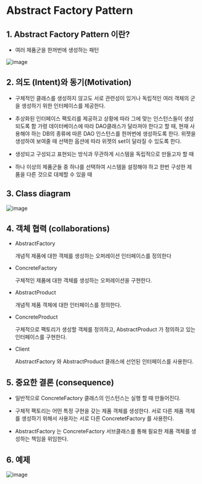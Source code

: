 # Abstract Factory Pattern

## 1. Abstract Factory Pattern 이란?
+ 여러 제품군을 한꺼번에 생성하는 패턴


![image](https://github.com/kswdev/design-pattern/assets/92713670/56c3ed90-2fa1-4925-818f-6449dd9f8670)



## 2. 의도 (Intent)와 동기(Motivation)
+ 구체적인 클래스를 생성하지 않고도 서로 관련성이 있거나 독립적인 여러 객체의 군을 생성하기 위한 인터페이스를 제공한다.


+ 추상화된 인터페이스 팩토리를 제공하고 상황에 따라 그에 맞는 인스턴스들이 생성되도록 함
가령 데이터베이스에 따라 DAO클래스가 달라져야 한다고 할 때, 현재 사용해야 하는 DB의 종류에 따른 DAO 인스턴스를 한꺼번에 생성하도록 한다.
위젯을 생성하여 보여줄 때 선택한 옵션에 따라 위젯의 set이 달라질 수 있도록 한다.


+ 생성되고 구성되고 표현되는 방식과 무관하게 시스템을 독립적으로 만들고자 할 때


+ 하나 이상의 제품군들 중 하나를 선택하여 시스템을 설정해야 하고 한번 구성한 제품을 다른 것으로 대체할 수 있을 때



## 3. Class diagram
![image](https://github.com/kswdev/design-pattern/assets/92713670/055fffd5-5e6b-4f7a-acb8-9df94f812b8c)




## 4. 객체 협력 (collaborations)


+ AbstractFactory


  개념적 제품에 대한 객체를 생성하는 오퍼레이션 인터페이스를 정의한다


+ ConcreteFactory


  구체적인 제품에 대한 객체를 생성하는 오퍼레이션을 구현한다.


+ AbstractProduct


  개념적 제품 객체에 대한 인터페이스를 정의한다.


+ ConcreteProduct


  구체적으로 팩토리가 생성할 객체를 정의하고, AbstractProduct 가 정의하고 있는 인터페이스를 구현한다.


+ Client


  AbstractFactory 와 AbstractProduct 클래스에 선언된 인터페이스를 사용한다.





## 5. 중요한 결론 (consequence)


+ 일반적으로 ConcreteFactory 클래스의 인스턴스는 실행 할 때 만들어진다.


+ 구체적 팩토리는 어떤 특정 구현을 갖는 제품 객체를 생성한다. 서로 다른 제품 객체를 생성하기 위해서 사용자는 서로 다른 ConcretetFactory 를 사용한다.


+ AbstractFactory 는 ConcreteFactory 서브클래스를 통해 필요한 제품 객체를 생성하는 책임을 위임한다.




## 6. 예제
![image](https://github.com/kswdev/design-pattern/assets/92713670/8ba0dedf-e1b5-40fd-9fe0-a5406c98104c)

